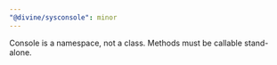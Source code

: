 ```yaml
---
"@divine/sysconsole": minor
---
```


Console is a namespace, not a class. Methods must be callable stand-alone.
